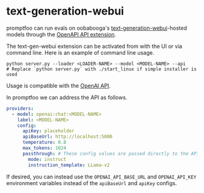 # text-generation-webui

promptfoo can run evals on oobabooga's [text-generation-webui](https://github.com/oobabooga/text-generation-webui)-hosted models through the [OpenAPI API extension](https://github.com/oobabooga/text-generation-webui/wiki/12-%E2%80%90-OpenAI-API).

The text-gen-webui extension can be activated from with the UI or via command line. Here is an example of command line usage.

```
python server.py --loader <LOADER-NAME> --model <MODEL-NAME> --api
# Replace `python server.py` with ./start_linux if simple installer is used
```


Usage is compatible with the [OpenAI API](/docs/providers/openai).

In promptfoo we can address the API as follows.

```yaml
providers:
  - model: openai:chat:<MODEL-NAME>
    label: <MODEL-NAME>
    config:
      apiKey: placeholder
      apiBaseUrl: http://localhost:5000
      temperature: 0.8
      max_tokens: 1024
      passthrough: # These config values are passed directly to the API
        mode: instruct
        instruction_template: LLama-v2
```

If desired, you can instead use the `OPENAI_API_BASE_URL` and `OPENAI_API_KEY` environment variables instead of the `apiBaseUrl` and `apiKey` configs.
